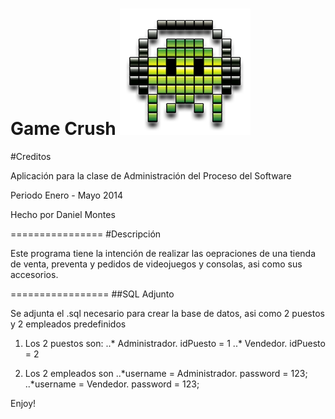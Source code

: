 Game Crush ![alt text](https://raw.githubusercontent.com/DanMoCa/WoloCrush/master/src/img/Logo.png "Game Crush Logo")
=========
#Creditos

Aplicación para la clase de Administración del Proceso del Software

Periodo Enero - Mayo 2014

Hecho por Daniel Montes

================
#Descripción

Este programa tiene la intención de realizar las oepraciones de una tienda de venta, preventa y pedidos de videojuegos y consolas, asi como sus accesorios.


=================
##SQL Adjunto

Se adjunta el .sql necesario para crear la base de datos, asi como 2 puestos y 2 empleados predefinidos

1. Los 2 puestos son:
	..* Administrador.  	idPuesto = 1
	..* Vendedor. 		idPuesto = 2

2. Los 2 empleados son
	..*username = Administrador.		password = 123;
	..*username = Vendedor.			password = 123;


Enjoy!